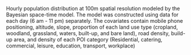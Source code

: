 
Hourly population distribution at 100m spatial resolution modeled by the Bayesian space-time model. The model was constructed using data for each day (6 am - 11 pm) separately. The covariates contain mobile phone positioning, altitude, slope, proportion of each land use type (cropland, woodland, grassland, waters, built-up, and bare land), road density, build-up area, and density of each POI category (Residential, catering, commercial, leisure, education, transport, workplace)
